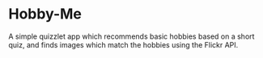 # Hobby-Me

A simple quizzlet app which recommends basic hobbies based on a short quiz, and finds images which match the hobbies using the Flickr API. 
 
